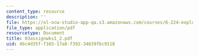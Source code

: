```yaml
---
content_type: resource
description: ''
file: https://ol-ocw-studio-app-qa.s3.amazonaws.com/courses/8-224-exploring-black-holes-general-relativity-astrophysics-spring-2003/4bc4d35ff16517a8f39234639fbc9118_03assignwks1_2.pdf
file_type: application/pdf
resourcetype: Document
title: 03assignwks1_2.pdf
uid: 4bc4d35f-f165-17a8-f392-34639fbc9118
---
```

